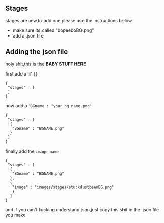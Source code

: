 ## Stages

stages are new,to add one,please use the instructions below

* make sure its called "bopeeboBG.png"
* add a .json file

## Adding the json file

holy shit,this is the **BABY STUFF HERE**

first,add a lil' `{}`
```
{
 "stages" : [
 ]
}
```
now add a `"BGname : "your bg name.png"`
```
{
 "stages" : [
  {
   "BGname" : "BGNAME.png"
  }
 ]
}
```
finally,add the `image name`
```
{
 "stages" : [
  {
   "BGname" : "BGNAME.png"
  },
  {
   "image" : "images/stages/stuckdustbeenBG.png"
   }
  ]
}
```
and if you can't fucking understand json,just copy this shit in the .json file you make
